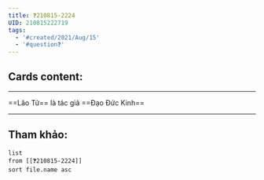 ```yaml
---
title: ❓210815-2224
UID: 210815222719
tags:
  - '#created/2021/Aug/15'
  - '#question❓'
---
```


## Cards content:
---

==Lão Tử== là tác giả ==Đạo Đức Kinh==
<!--SR:!2021-08-20,4,270!2021-08-19,3,250-->

---


## Tham khảo:
```dataview
list
from [[❓210815-2224]]
sort file.name asc
```